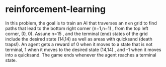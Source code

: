# reinforcement-learning

In this problem, the goal is to train an AI that traverses an  n×n  grid to find paths that lead to the bottom right corner  (n−1,n−1) , from the top left corner, (0, 0). Assune  n=15 , and the terminal (end) states of the grid include the desired state  (14,14)  as well as areas with quicksand (death traps!). An agent gets a reward of 0 when it moves to a state that is not terminal, 1 when it moves to the desired state  (14,14) , and -1 when it moves into a quicksand. The game ends whenever the agent reaches a terminal state.
